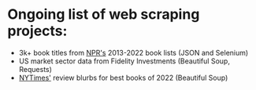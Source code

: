 # Ongoing list of web scraping projects:

- 3k+ book titles from [NPR's](https://apps.npr.org/best-books/#view=covers&year=2022) 2013-2022 book lists (JSON and Selenium)
- US market sector data from Fidelity Investments (Beautiful Soup, Requests)
- [NYTimes'](https://www.nytimes.com/interactive/2022/11/22/books/notable-books.html) review blurbs for best books of 2022 (Beautiful Soup)
